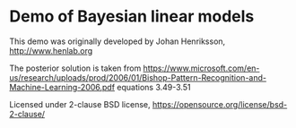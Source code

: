 
# Demo of Bayesian linear models

This demo was originally developed by Johan Henriksson, http://www.henlab.org

The posterior solution is taken from
https://www.microsoft.com/en-us/research/uploads/prod/2006/01/Bishop-Pattern-Recognition-and-Machine-Learning-2006.pdf
equations 3.49-3.51

Licensed under 2-clause BSD license, https://opensource.org/license/bsd-2-clause/

